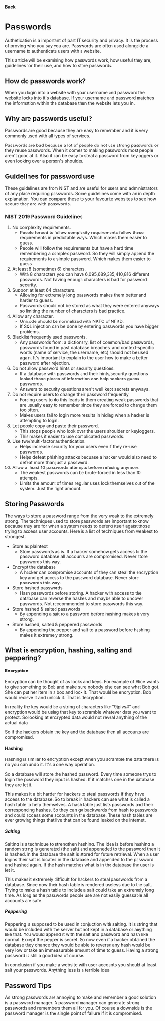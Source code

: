 #### [Back](./README.md)

# Passwords
Authetication is a important of part IT security and privacy. It is the process of proving who you say you are. Passwords are often used alongside a username to authenticate users with a website.

This article will be examining how passwords work, how useful they are, guidelines for their use, and how to store passwords.

## How do passwords work?
When you login into a website with your username and password the website looks into it's database. If your username and password matches the information within the database then the website lets you in. 

## Why are passwords useful?
Passwords are good because they are easy to remember and it is very commonly used with all types of services. 

Passwords are bad because a lot of people do not use strong passwords or they reuse passwords. When it comes to making passwords most people aren't good at it. Also it can be easy to steal a password from keyloggers or even looking over a person's shoulder.

## Guidelines for password use
These guidelines are from NIST and are useful for users and administrators of any place requiring passwords. Some guidelines come with an in depth explanation. You can compare these to your favourite websites to see how secure they are with passwords.

### NIST 2019 Password Guidelines
1. No complexity requirements. 
   * People forced to follow complexity requirements follow those requirements in predictable ways. Which makes them easier to guess.
   * People will follow the requirements but have a hard time remembering a complex password. So they will simply append the requirements to a simple password. Which makes them easier to guess
2. At least 8 (sometimes 6) characters.
   * With 8 characters you can have 6,095,689,385,410,816 different passwords. Not having enough characters is bad for password security.
3. Support at least 64 characters.
   * Allowing for extremely long passwords makes them better and harder to guess.
   * Passwords should not be stored as what they were entered anyways so limiting the number of characters is bad practice. 
4. Allow any character.
   * Unicode should be normalized with NKFC of NFKD.
   * If SQL injection can be done by entering passwords you have bigger problems.
5. Blacklist frequently used passwords.
   * Any passwords from: a dictionary, list of common/bad passwords, passwords found in past database breaches, and context-specific words (name of service, the username, etc) should not be used again. It's important to explain to the user how to make a better password after rejection.
6. Do not allow password hints or security questions.
   * If a database with passwords and their hints/security questions leaked those pieces of information can help hackers guess passwords. 
   * Answers to security questions aren't well kept secrets anyways.
7. Do not require users to change their password frequently
   * Forcing users to do this leads to them creating weak passwords that are usually easy to remember since they are forced to change them too often.
   * Makes users fail to login more results in hiding when a hacker is attempting to login.
8. Let people copy and paste their password.
   * This stops people who look over the users shoulder or keyloggers.
   * This makes it easier to use complicated passwords.
9. Use two/multi-factor authentication.
   * Helps increase security for your users even if they re-use passwords.
   * Helps defeat phishing attacks becuase a hacker would also need to defeat more than just a password.
10. Allow at least 10 passwords attempts before refusing anymore. 
    * The weakest passwords can be brute-forced in less than 10 attempts.
    * Limits the amount of times regular uses lock themselves out of the system. Just the right amount.

## Storing Passwords
The ways to store a password range from the very weak to the extremely strong. The techniques used to store passwords are important to know because they are for when a system needs to defend itself agaist those trying to access user accounts. Here is a list of techniques from weakest to strongest.
* Store as plaintext
  * Store passwords as is. If a hacker somehow gets access to the password database all accounts are compromised. Never store passwords this way.
* Encrypt the database
  * A hacker can compromise accounts of they can steal the encryption key and get access to the password database. Never store passwords this way.
* Store hashed passwords
  * Hash passwords before storing. A hacker with access to the database can reverse the hashes and maybe able to uncover passwords. Not reccommended to store passwords this way.
* Store hashed & salted passwords
  * By appending a salt to a password before hashing makes it very strong. 
* Store hashed, salted & peppered passwords
  * By appending the pepper and salt to a password before hashing makes it extremely strong.

## What is encryption, hashing, salting and peppering?

#### Encryption 
Encryption can be thought of as locks and keys. For example of Alice wants to give something to Bob and make sure nobody else can see what Bob got. She can put her item in a box and lock it. That would be encryption. Bob would recieve it and unlock it. That is decryption. 

In reality the key would be a string of characters like "9jpivs#" and encryption would be using that key to scramble whatever data you want to protect. So looking at encrypted data would not reveal anything of the actual data.

So if the hackers obtain the key and the database then all accounts are compromised.

#### Hashing
Hashing is similar to encryption except when you scramble the data there is no you can undo it. It's a one way operation.

So a database will store the hashed password. Every time someone trys to login the password they input is hashed. If it matches one in the database they are let it.

This makes it a bit harder for hackers to steal passwords if they have access to the database. So to break in hackers can use what is called a hash table to help themselves. A hash table just lists passwords and their corresponding hashes. So they can go backwards from hash to passwords and could access some accounts in the database. These hash tables are ever growing things that live that can be found leaked on the internet.

##### Salting
Salting is a technique to strengthen hashing. The idea is before hashing a random string is generated (the salt) and appeneded to the password then it is hashed. In the database the salt is stored for future retrieval. When a user logins their salt is located in the database and appended to the password and hashed again. If the hash matches what is in the database the user is let it. 

This makes it extremely difficult for hackers to steal passwords from a database. Since now their hash table is rendered useless due to the salt. Trying to make a hash table to include a salt could take an extremely long time. As long as the passwords people use are not easily guessable all accounts are safe.

##### Peppering
Peppering is supposed to be used in conjuction with salting. It is string that would be included with the server but not kept in a database or anything like that. You would append it with the salt and password and hash like normal. Except the pepper is secret. So now even if a hacker obtained the database they chance they would be able to reverse any hash would be very low or take an immeasurable amount of time to guess. Having a strong password is still a good idea of course.

In conclusion if you make a website with user accounts you should at least salt your passwords. Anything less is a terrible idea.

## Password Tips
As strong passwords are annoying to make and remember a good solution is a password manager. A password manager can generate strong passwords and remembers them all for you. Of course a downside is the password manager is the single point of failure if it is compromised.